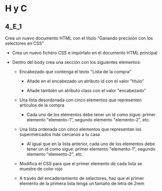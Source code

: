 # H y C

## 4_E_1

Crea un nuevo documento HTML con el título "Ganando precisión con los selectores en CSS"

- Crea un nuevo fichero CSS e impórtalo en el documento HTML principal

-  Dentro del body crea una sección con los siguientes elementos:

    * Encabezado que contenga el texto "Lista de la compra"

        + Añade en el encabezado un atributo id con el valor "titulo"

        + Añade también un atributo class con el valor "encabezado"

    * Una lista desordenada con cinco elementos que representen artículos de la compra

        + Cada uno de los elementos debe tener un id como sigue: primer elemento "elemento-1", segundo elemento "elemento-2", etc.

    * Una lista ordenada con cinco elementos que representan los supermercados más cercanos a tu casa

        + Al igual que en la lista anterior, cada uno de los elementos debe tener un id como sigue: primer elemento "elemento-1", segundo elemento "elemento-2", etc.

    * Modifica el CSS para que el primer elemento de cada lista se muestre de color rojo

    * A través del encadenamiento de selectores, haz que el primer elemento de la primera lista tenga un tamaño de letra de 2rem
